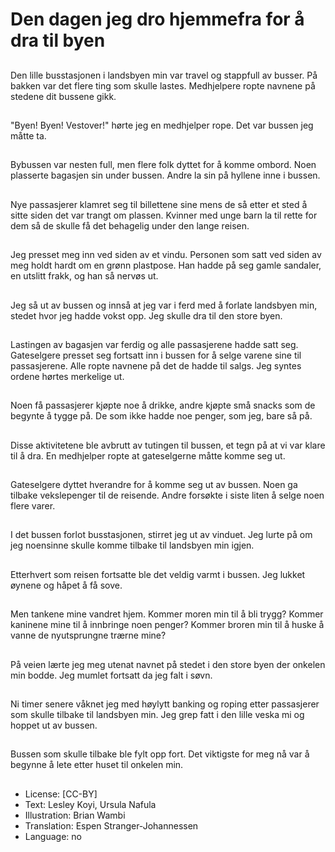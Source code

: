 # Den dagen jeg dro hjemmefra for å dra til byen

##
Den lille busstasjonen i landsbyen min var travel og stappfull av busser. På bakken var det flere ting som skulle lastes. Medhjelpere ropte navnene på stedene dit bussene gikk.

##
"Byen! Byen! Vestover!" hørte jeg en medhjelper rope. Det var bussen jeg måtte ta.

##
Bybussen var nesten full, men flere folk dyttet for å komme ombord. Noen plasserte bagasjen sin under bussen. Andre la sin på hyllene inne i bussen.

##
Nye passasjerer klamret seg til billettene sine mens de så etter et sted å sitte siden det var trangt om plassen. Kvinner med unge barn la til rette for dem så de skulle få det behagelig under den lange reisen.

##
Jeg presset meg inn ved siden av et vindu. Personen som satt ved siden av meg holdt hardt om en grønn plastpose. Han hadde på seg gamle sandaler, en utslitt frakk, og han så nervøs ut.

##
Jeg så ut av bussen og innså at jeg var i ferd med å forlate landsbyen min, stedet hvor jeg hadde vokst opp. Jeg skulle dra til den store byen.

##
Lastingen av bagasjen var ferdig og alle passasjerene hadde satt seg. Gateselgere presset seg fortsatt inn i bussen for å selge varene sine til passasjerene. Alle ropte navnene på det de hadde til salgs. Jeg syntes ordene hørtes merkelige ut.

##
Noen få passasjerer kjøpte noe å drikke, andre kjøpte små snacks som de begynte å tygge på. De som ikke hadde noe penger, som jeg, bare så på.

##
Disse aktivitetene ble avbrutt av tutingen til bussen, et tegn på at vi var klare til å dra. En medhjelper ropte at gateselgerne måtte komme seg ut.

##
Gateselgere dyttet hverandre for å komme seg ut av bussen. Noen ga tilbake vekslepenger til de reisende. Andre forsøkte i siste liten å selge noen flere varer.

##
I det bussen forlot busstasjonen, stirret jeg ut av vinduet. Jeg lurte på om jeg noensinne skulle komme tilbake til landsbyen min igjen.

##
Etterhvert som reisen fortsatte ble det veldig varmt i bussen. Jeg lukket øynene og håpet å få sove.

##
Men tankene mine vandret hjem. Kommer moren min til å bli trygg? Kommer kaninene mine til å innbringe noen penger? Kommer broren min til å huske å vanne de nyutsprungne trærne mine?

##
På veien lærte jeg meg utenat navnet på stedet i den store byen der onkelen min bodde. Jeg mumlet fortsatt da jeg falt i søvn.

##
Ni timer senere våknet jeg med høylytt banking og roping etter passasjerer som skulle tilbake til landsbyen min. Jeg grep fatt i den lille veska mi og hoppet ut av bussen.

##
Bussen som skulle tilbake ble fylt opp fort. Det viktigste for meg nå var å begynne å lete etter huset til onkelen min.

##
* License: [CC-BY]
* Text: Lesley Koyi, Ursula Nafula
* Illustration: Brian Wambi
* Translation: Espen Stranger-Johannessen
* Language: no
